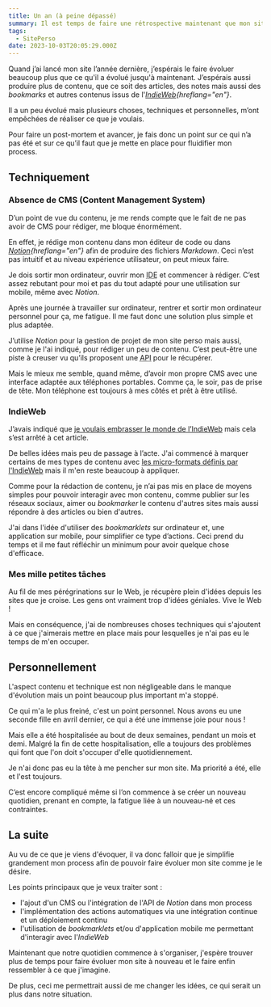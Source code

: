 ```yaml
---
title: Un an (à peine dépassé)
summary: Il est temps de faire une rétrospective maintenant que mon site a fêté son premier anniversaire, en juin 2023. Une chose est sûre, je m’attendais à mieux.
tags:
  - SitePerso
date: 2023-10-03T20:05:29.000Z
---
```


Quand j’ai lancé mon site l’année dernière, j’espérais le faire évoluer beaucoup plus que ce qu'il a évolué jusqu'à maintenant. J’espérais aussi produire plus de contenu, que ce soit des articles, des notes mais aussi des _bookmarks_ et autres contenus issus de l'_[IndieWeb](https://indieweb.org){hreflang="en"}_.

Il a un peu évolué mais plusieurs choses, techniques et personnelles, m’ont empêchées de réaliser ce que je voulais.

Pour faire un post-mortem et avancer, je fais donc un point sur ce qui n’a pas été et sur ce qu’il faut que je mette en place pour fluidifier mon process.

## Techniquement

### Absence de CMS (Content Management System)

D’un point de vue du contenu, je me rends compte que le fait de ne pas avoir de CMS pour rédiger, me bloque énormément.

En effet, je rédige mon contenu dans mon éditeur de code ou dans _[Notion](https://www.notion.so){hreflang="en"}_ afin de produire des fichiers _Markdown_. Ceci n’est pas intuitif et au niveau expérience utilisateur, on peut mieux faire.

Je dois sortir mon ordinateur, ouvrir mon <abbr title="Integrated development environment" lang="en">IDE</abbr> et commencer à rédiger. C’est assez rebutant pour moi et pas du tout adapté pour une utilisation sur mobile, même avec _Notion_.

Après une journée à travailler sur ordinateur, rentrer et sortir mon ordinateur personnel pour ça, me fatigue. Il me faut donc une solution plus simple et plus adaptée.

J’utilise _Notion_ pour la gestion de projet de mon site perso mais aussi, comme je l'ai indiqué, pour rédiger un peu de contenu. C’est peut-être une piste à creuser vu qu’ils proposent une <abbr title="Application programming interface" lang="en">API</abbr> pour le récupérer.

Mais le mieux me semble, quand même, d’avoir mon propre CMS avec une interface adaptée aux téléphones portables. Comme ça, le soir, pas de prise de tête. Mon téléphone est toujours à mes côtés et prêt à être utilisé.

### IndieWeb

J’avais indiqué que [je voulais embrasser le monde de l’IndieWeb](https://jcletousey.dev/fr/blog/c-est-decide-je-reprends-le-controle-de-mes-donnees/) mais cela s’est arrêté à cet article.

De belles idées mais peu de passage à l’acte. J'ai commencé à marquer certains de mes types de contenu avec [les micro-formats définis par l'IndieWeb](https://indieweb.org/Category:PostType) mais il m'en reste beaucoup à appliquer.

Comme pour la rédaction de contenu, je n’ai pas mis en place de moyens simples pour pouvoir interagir avec mon contenu, comme publier sur les réseaux sociaux, aimer ou _bookmarker_ le contenu d'autres sites mais aussi répondre à des articles ou bien d'autres.

J'ai dans l'idée d'utiliser des _bookmarklets_ sur ordinateur et, une application sur mobile, pour simplifier ce type d’actions. Ceci prend du temps et il me faut réfléchir un minimum pour avoir quelque chose d'efficace.

### Mes mille petites tâches

Au fil de mes pérégrinations sur le Web, je récupère plein d'idées depuis les sites que je croise. Les gens ont vraiment trop d'idées géniales. Vive le Web !

Mais en conséquence, j'ai de nombreuses choses techniques qui s'ajoutent à ce que j'aimerais mettre en place mais pour lesquelles je n'ai pas eu le temps de m'en occuper.

## Personnellement

L'aspect contenu et technique est non négligeable dans le manque d'évolution mais un point beaucoup plus important m'a stoppé.

Ce qui m'a le plus freiné, c'est un point personnel. Nous avons eu une seconde fille en avril dernier, ce qui a été une immense joie pour nous !

Mais elle a été hospitalisée au bout de deux semaines, pendant un mois et demi. Malgré la fin de cette hospitalisation, elle a toujours des problèmes qui font que l'on doit s'occuper d'elle quotidiennement.

Je n'ai donc pas eu la tête à me pencher sur mon site. Ma priorité a été, elle et l'est toujours.

C’est encore compliqué même si l’on commence à se créer un nouveau quotidien, prenant en compte, la fatigue liée à un nouveau-né et ces contraintes.

## La suite

Au vu de ce que je viens d'évoquer, il va donc falloir que je simplifie grandement mon process afin de pouvoir faire évoluer mon site comme je le désire.

Les points principaux que je veux traiter sont :

- l'ajout d'un CMS ou l'intégration de l'API de _Notion_ dans mon process
- l'implémentation des actions automatiques via une intégration continue et un déploiement continu
- l'utilisation de _bookmarklets_ et/ou d'application mobile me permettant d'interagir avec l'_IndieWeb_

Maintenant que notre quotidien commence à s'organiser, j'espère trouver plus de temps pour faire évoluer mon site à nouveau et le faire enfin ressembler à ce que j'imagine.

De plus, ceci me permettrait aussi de me changer les idées, ce qui serait un plus dans notre situation.
